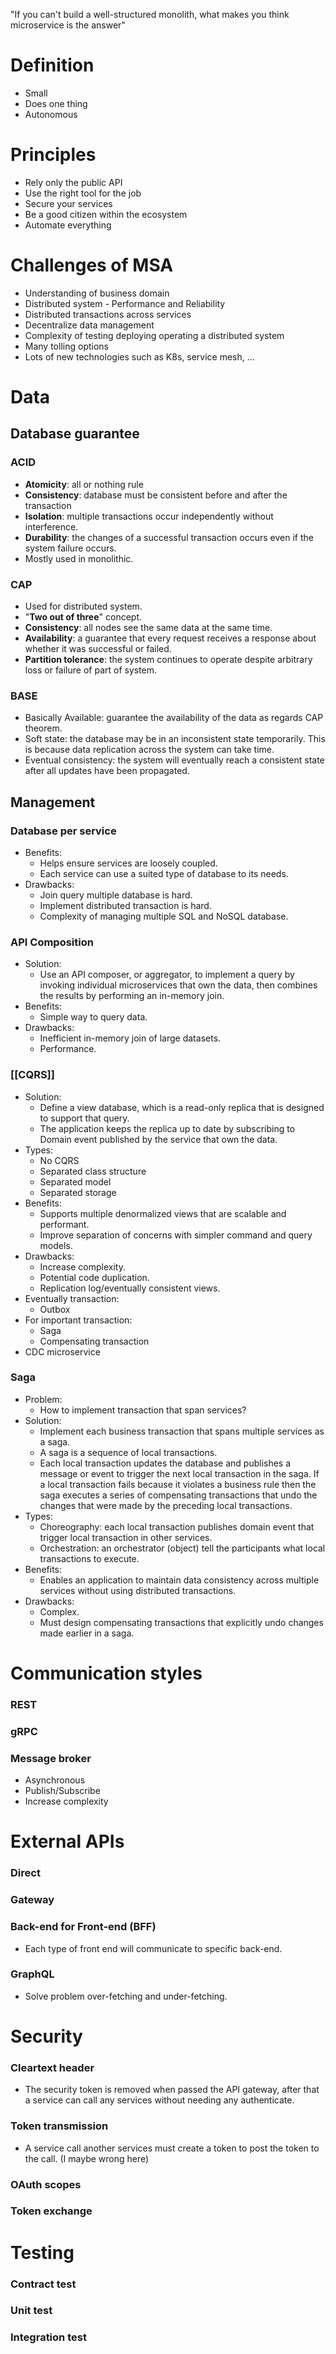 "If you can't build a well-structured monolith, what makes you think microservice is the answer"
# Definition
- Small
- Does one thing
- Autonomous
# Principles
- Rely only the public API
- Use the right tool for the job
- Secure your services
- Be a good citizen within the ecosystem
- Automate everything
# Challenges of MSA
- Understanding of business domain
- Distributed system - Performance and Reliability
- Distributed transactions across services
- Decentralize data management
- Complexity of testing deploying operating a distributed system
- Many tolling options
- Lots of new technologies such as K8s, service mesh, ...
# Data
## Database guarantee
### ACID
- **Atomicity**: all or nothing rule
- **Consistency**: database must be consistent before and after the transaction
- **Isolation**: multiple transactions occur independently without interference.
- **Durability**: the changes of a successful transaction occurs even if the system failure occurs.
- Mostly used in monolithic. 
### CAP
- Used for distributed system.
- "**Two out of three**" concept.
- **Consistency**: all nodes see the same data at the same time.
- **Availability**: a guarantee that every request receives a response about whether it was successful or failed.
- **Partition tolerance**: the system continues to operate despite arbitrary loss or failure of part of system.
### BASE
- Basically Available: guarantee the availability of the data as regards CAP theorem.
- Soft state: the database may be in an inconsistent state temporarily. This is because data replication across the system can take time.
- Eventual consistency: the system will eventually reach a consistent state after all updates have been propagated.
## Management
### Database per service
- Benefits:
	- Helps ensure services are loosely coupled.
	- Each service can use a suited type of database to its needs.
- Drawbacks:
	- Join query multiple database is hard.
	- Implement distributed transaction is hard.
	- Complexity of managing multiple SQL and NoSQL database.
### API Composition
- Solution:
	- Use an API composer, or aggregator, to implement a query by invoking individual microservices that own the data, then combines the results by performing an in-memory join.
- Benefits:
	- Simple way to query data.
- Drawbacks:
	- Inefficient in-memory join of large datasets.
	- Performance.
### [[CQRS]]
- Solution:
	- Define a view database, which is a read-only replica that is designed to support that query.
	- The application keeps the replica up to date by subscribing to Domain event published by the service that own the data.
- Types:
	- No CQRS
	- Separated class structure
	- Separated model
	- Separated storage
- Benefits:
	- Supports multiple denormalized views that are scalable and performant.
	- Improve separation of concerns with simpler command and query models.
- Drawbacks:
	- Increase complexity.
	- Potential code duplication.
	- Replication log/eventually consistent views.
- Eventually transaction:
	- Outbox
- For important transaction:
	- Saga
	- Compensating transaction
- CDC microservice
### Saga
- Problem:
	- How to implement transaction that span services?
- Solution:
	- Implement each business transaction that spans multiple services as a saga. 
	- A saga is a sequence of local transactions. 
	- Each local transaction updates the database and publishes a message or event to trigger the next local transaction in the saga. If a local transaction fails because it violates a business rule then the saga executes a series of compensating transactions that undo the changes that were made by the preceding local transactions.
- Types:
	- Choreography: each local transaction publishes domain event that trigger local transaction in other services.
	- Orchestration: an orchestrator (object) tell the participants what local transactions to execute.
- Benefits:
	- Enables an application to maintain data consistency across multiple services without using distributed transactions.
- Drawbacks:
	- Complex.
	- Must design compensating transactions that explicitly undo changes made earlier in a saga.
# Communication styles
### REST
### gRPC
### Message broker
- Asynchronous
- Publish/Subscribe
- Increase complexity
# External APIs
### Direct 
### Gateway
### Back-end for Front-end (BFF)
- Each type of front end will communicate to specific back-end.
### GraphQL
- Solve problem over-fetching and under-fetching.
# Security
### Cleartext header
- The security token is removed when passed the API gateway, after that a service can call any services without needing any authenticate.
### Token transmission
- A service call another services must create a token to post the token to the call. (I maybe wrong here)
### OAuth scopes
### Token exchange
# Testing
### Contract test
### Unit test
### Integration test
